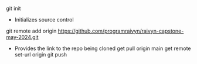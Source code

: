 git init
- Initializes source control

git remote add origin https://github.com/programraivyn/raivyn-capstone-may-2024.git
- Provides the link to the repo being cloned
get pull origin main
get remote set-url origin
git push
